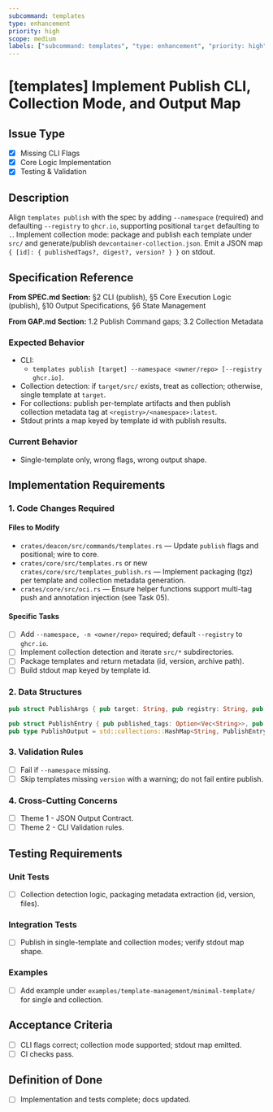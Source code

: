 ```yaml
---
subcommand: templates
type: enhancement
priority: high
scope: medium
labels: ["subcommand: templates", "type: enhancement", "priority: high", "scope: medium"]
---
```


# [templates] Implement Publish CLI, Collection Mode, and Output Map

## Issue Type
- [x] Missing CLI Flags
- [x] Core Logic Implementation
- [x] Testing & Validation

## Description
Align `templates publish` with the spec by adding `--namespace` (required) and defaulting `--registry` to `ghcr.io`, supporting positional `target` defaulting to `.`. Implement collection mode: package and publish each template under `src/` and generate/publish `devcontainer-collection.json`. Emit a JSON map `{ [id]: { publishedTags?, digest?, version? } }` on stdout.

## Specification Reference

**From SPEC.md Section:** §2 CLI (publish), §5 Core Execution Logic (publish), §10 Output Specifications, §6 State Management

**From GAP.md Section:** 1.2 Publish Command gaps; 3.2 Collection Metadata

### Expected Behavior
- CLI:
  - `templates publish [target] --namespace <owner/repo> [--registry ghcr.io]`.
- Collection detection: if `target/src/` exists, treat as collection; otherwise, single template at `target`.
- For collections: publish per-template artifacts and then publish collection metadata tag at `<registry>/<namespace>:latest`.
- Stdout prints a map keyed by template id with publish results.

### Current Behavior
- Single-template only, wrong flags, wrong output shape.

## Implementation Requirements

### 1. Code Changes Required

#### Files to Modify
- `crates/deacon/src/commands/templates.rs` — Update `publish` flags and positional; wire to core.
- `crates/core/src/templates.rs` or new `crates/core/src/templates_publish.rs` — Implement packaging (tgz) per template and collection metadata generation.
- `crates/core/src/oci.rs` — Ensure helper functions support multi-tag push and annotation injection (see Task 05).

#### Specific Tasks
- [ ] Add `--namespace, -n <owner/repo>` required; default `--registry` to `ghcr.io`.
- [ ] Implement collection detection and iterate `src/*` subdirectories.
- [ ] Package templates and return metadata (id, version, archive path).
- [ ] Build stdout map keyed by template id.

### 2. Data Structures
```rust
pub struct PublishArgs { pub target: String, pub registry: String, pub namespace: String, pub log_level: String }

pub struct PublishEntry { pub published_tags: Option<Vec<String>>, pub digest: Option<String>, pub version: Option<String> }
pub type PublishOutput = std::collections::HashMap<String, PublishEntry>;
```

### 3. Validation Rules
- [ ] Fail if `--namespace` missing.
- [ ] Skip templates missing `version` with a warning; do not fail entire publish.

### 4. Cross-Cutting Concerns
- [ ] Theme 1 - JSON Output Contract.
- [ ] Theme 2 - CLI Validation rules.

## Testing Requirements

### Unit Tests
- [ ] Collection detection logic, packaging metadata extraction (id, version, files).

### Integration Tests
- [ ] Publish in single-template and collection modes; verify stdout map shape.

### Examples
- [ ] Add example under `examples/template-management/minimal-template/` for single and collection.

## Acceptance Criteria
- [ ] CLI flags correct; collection mode supported; stdout map emitted.
- [ ] CI checks pass.

## Definition of Done
- [ ] Implementation and tests complete; docs updated.

